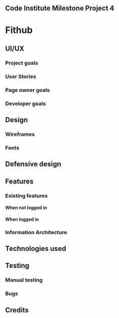 ## Code Institute Milestone Project 4

# Fithub


## UI/UX

### Project goals


### User Stories


### Page owner goals


### Developer goals

## Design

### Wireframes


### Fonts


## Defensive design



## Features

### Existing features

#### When not logged in


#### When logged in

### Information Architecture


## Technologies used


## Testing

### Manual testing


### Bugs


## Credits


